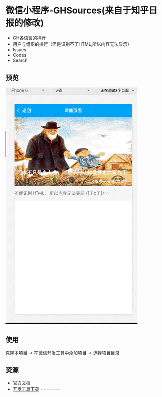 # 微信小程序-GHSources(来自于知乎日报的修改)

* GH各语言的排行
* 用户与组织的排行（但是识别不了HTML,所以内容无法显示）
* Issues
* Codes
* Search

## 预览

![](images/zhihu.gif)

## 使用

克隆本项目 -> 在微信开发工具中添加项目 -> 选择项目目录

## 资源

* [官方文档](https://mp.weixin.qq.com/debug/wxadoc/dev/?t=1474644083132)
* [开发工具下载](https://mp.weixin.qq.com/debug/wxadoc/dev/devtools/download.html?t=1474644089359)
=======
